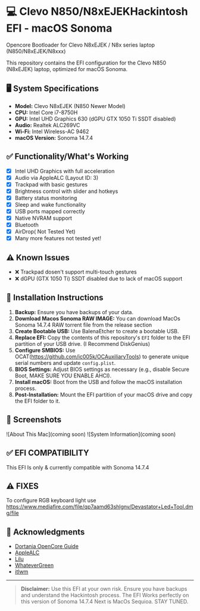 # 💻 Clevo N850/N8xEJEKHackintosh EFI - macOS Sonoma
Opencore Bootloader for Clevo N8xEJEK / N8x series laptop (N850/N8xEJEK/N8xxx)

This repository contains the EFI configuration for the Clevo N850 (N8xEJEK) laptop, optimized for macOS Sonoma.

## 🖥️ System Specifications

- **Model:** Clevo N8xEJEK (N850 Newer Model)
- **CPU:** Intel Core i7-8750H
- **GPU:** Intel UHD Graphics 630 (dGPU GTX 1050 Ti SSDT disabled)
- **Audio:** Realtek ALC269VC
- **Wi-Fi:** Intel Wireless-AC 9462
- **macOS Version:** Sonoma 14.7.4

## ✅ Functionality/What's Working

- [x] Intel UHD Graphics with full acceleration
- [x] Audio via AppleALC (Layout ID: 3)
- [x] Trackpad with basic gestures
- [x] Brightness control with slider and hotkeys
- [x] Battery status monitoring
- [x] Sleep and wake functionality
- [x] USB ports mapped correctly
- [x] Native NVRAM support
- [x] Bluetooth
- [x] AirDrop( Not Tested Yet)
- [x] Many more features not tested yet!

## ⚠️ Known Issues

- ❌ Trackpad dosen't support multi-touch gestures
- ❌ dGPU (GTX 1050 Ti) SSDT disabled due to lack of macOS support

## 🔧 Installation Instructions

1. **Backup:** Ensure you have backups of your data.
2. **Download Macos Sonoma RAW IMAGE:** You can download MacOs Sonoma 14.7.4 RAW torrent file from the release section
3. **Create Bootable USB:** Use BalenaEtcher to create a bootable USB.
4. **Replace EFI:** Copy the contents of this repository's `EFI` folder to the EFI partition of your USB drive. (I Recommend DiskGenius)
5. **Configure SMBIOS:** Use OCAT(https://github.com/ic005k/OCAuxiliaryTools) to generate unique serial numbers and update `config.plist`.
6. **BIOS Settings:** Adjust BIOS settings as necessary (e.g., disable Secure Boot, MAKE SURE YOU ENABLE AHCI).
7. **Install macOS:** Boot from the USB and follow the macOS installation process.
8. **Post-Installation:** Mount the EFI partition of your macOS drive and copy the EFI folder to it.

## 📸 Screenshots

![About This Mac](coming soon)
![System Information](coming soon)

## ✅ EFI COMPATIBILITY
This EFI Is only & currently compatible with Sonoma 14.7.4

## ⚠️ FIXES
To configure RGB keyboard light use https://www.mediafire.com/file/qp7aamd63shlgnv/Devastator+Led+Tool.dmg/file

## 🙏 Acknowledgments

- [Dortania OpenCore Guide](https://dortania.github.io/OpenCore-Install-Guide/)
- [AppleALC](https://github.com/acidanthera/AppleALC)
- [Lilu](https://github.com/acidanthera/Lilu)
- [WhateverGreen](https://github.com/acidanthera/WhateverGreen)
- [itlwm](https://github.com/OpenIntelWireless/itlwm)

---

> **Disclaimer:** Use this EFI at your own risk. Ensure you have backups and understand the Hackintosh process.
> The EFI Works perfectly on this version of Sonoma 14.7.4
> Next is MacOs Sequioa. STAY TUNED.
